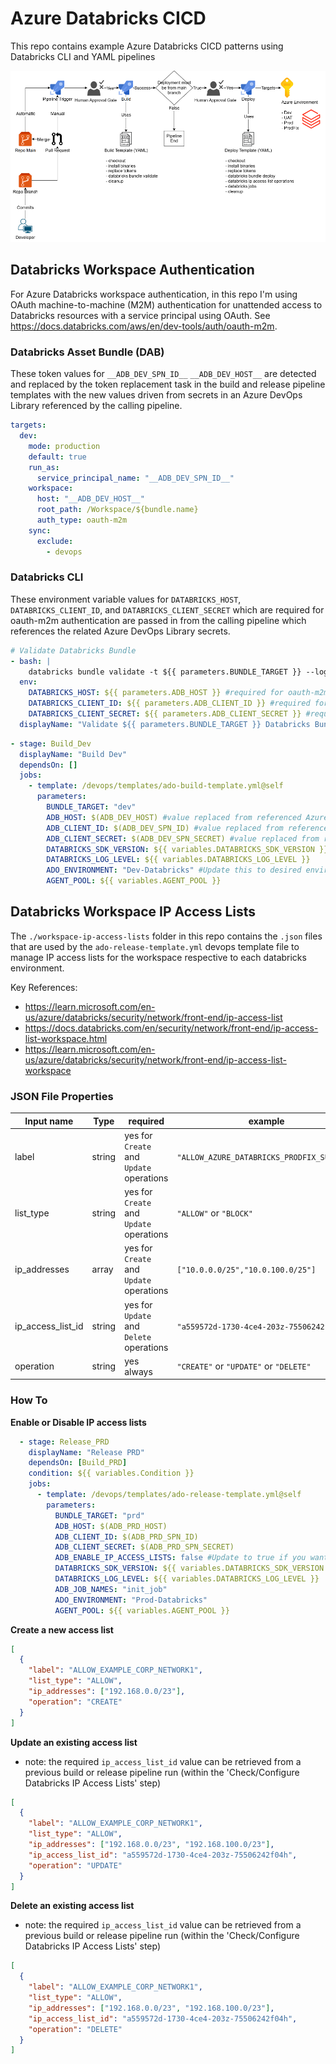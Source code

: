 # Azure Databricks CICD

This repo contains example Azure Databricks CICD patterns using Databricks CLI and YAML pipelines

![devopspipelinelifecycle](devops-pipeline-lifecycle-stages.png)


## Databricks Workspace Authentication

For Azure Databricks workspace authentication, in this repo I'm using OAuth machine-to-machine (M2M) authentication for unattended access to Databricks resources with a service principal using OAuth. See https://docs.databricks.com/aws/en/dev-tools/auth/oauth-m2m.

### Databricks Asset Bundle (DAB)

These token values for `__ADB_DEV_SPN_ID__` `__ADB_DEV_HOST__` are detected and replaced by the token replacement task in the build and release pipeline templates with the new values driven from secrets in an Azure DevOps Library referenced by the calling pipeline.

```yml
targets:
  dev:
    mode: production
    default: true
    run_as:
      service_principal_name: "__ADB_DEV_SPN_ID__"
    workspace:
      host: "__ADB_DEV_HOST__"
      root_path: /Workspace/${bundle.name}
      auth_type: oauth-m2m
    sync: 
      exclude:
        - devops
```

### Databricks CLI

These environment variable values for `DATABRICKS_HOST`, `DATABRICKS_CLIENT_ID`, and `DATABRICKS_CLIENT_SECRET` which are required for oauth-m2m authentication are passed in from the calling pipeline which references the related Azure DevOps Library secrets.

```yml
# Validate Databricks Bundle
- bash: |
    databricks bundle validate -t ${{ parameters.BUNDLE_TARGET }} --log-level ${{ parameters.DATABRICKS_LOG_LEVEL }}
  env:
    DATABRICKS_HOST: ${{ parameters.ADB_HOST }} #required for oauth-m2m authentication
    DATABRICKS_CLIENT_ID: ${{ parameters.ADB_CLIENT_ID }} #required for oauth-m2m authentication
    DATABRICKS_CLIENT_SECRET: ${{ parameters.ADB_CLIENT_SECRET }} #required for oauth-m2m authentication
  displayName: "Validate ${{ parameters.BUNDLE_TARGET }} Databricks Bundle"
```

```yml
- stage: Build_Dev
  displayName: "Build Dev"
  dependsOn: []
  jobs:
    - template: /devops/templates/ado-build-template.yml@self
      parameters:
        BUNDLE_TARGET: "dev"
        ADB_HOST: $(ADB_DEV_HOST) #value replaced from referenced Azure DevOps Library secret
        ADB_CLIENT_ID: $(ADB_DEV_SPN_ID) #value replaced from referenced Azure DevOps Library secret
        ADB_CLIENT_SECRET: $(ADB_DEV_SPN_SECRET) #value replaced from referenced Azure DevOps Library secret
        DATABRICKS_SDK_VERSION: ${{ variables.DATABRICKS_SDK_VERSION }}
        DATABRICKS_LOG_LEVEL: ${{ variables.DATABRICKS_LOG_LEVEL }}
        ADO_ENVIRONMENT: "Dev-Databricks" #Update this to desired environment name in Azure DevOps
        AGENT_POOL: ${{ variables.AGENT_POOL }}
```

## Databricks Workspace IP Access Lists

The `./workspace-ip-access-lists` folder in this repo contains the `.json` files that are used by the `ado-release-template.yml` devops template file to manage IP access lists for the workspace respective to each databricks environment.

Key References:
- https://learn.microsoft.com/en-us/azure/databricks/security/network/front-end/ip-access-list
- https://docs.databricks.com/en/security/network/front-end/ip-access-list-workspace.html
- https://learn.microsoft.com/en-us/azure/databricks/security/network/front-end/ip-access-list-workspace

### JSON File Properties

| Input name        | Type   | required                                 | example                                    |
| ----------------- | ------ | ---------------------------------------- | ------------------------------------------ |
| label             | string | yes for `Create` and `Update` operations | `"ALLOW_AZURE_DATABRICKS_PRODFIX_SUBNETS"` |
| list_type         | string | yes for `Create` and `Update` operations | `"ALLOW"` or `"BLOCK"`                     |
| ip_addresses      | array  | yes for `Create` and `Update` operations | `["10.0.0.0/25","10.0.100.0/25"]`          |
| ip_access_list_id | string | yes for `Update` and `Delete` operations | `"a559572d-1730-4ce4-203z-75506242f04h"`   |
| operation         | string | yes always                               | `"CREATE"` or `"UPDATE"` or `"DELETE"`     |

### How To


**Enable or Disable IP access lists**

```yml
  - stage: Release_PRD
    displayName: "Release PRD"
    dependsOn: [Build_PRD]
    condition: ${{ variables.Condition }}
    jobs:
      - template: /devops/templates/ado-release-template.yml@self
        parameters:
          BUNDLE_TARGET: "prd"
          ADB_HOST: $(ADB_PRD_HOST)
          ADB_CLIENT_ID: $(ADB_PRD_SPN_ID)
          ADB_CLIENT_SECRET: $(ADB_PRD_SPN_SECRET)
          ADB_ENABLE_IP_ACCESS_LISTS: false #Update to true if you want to enable IP access lists for the Databricks workspace
          DATABRICKS_SDK_VERSION: ${{ variables.DATABRICKS_SDK_VERSION }}
          DATABRICKS_LOG_LEVEL: ${{ variables.DATABRICKS_LOG_LEVEL }}
          ADB_JOB_NAMES: "init_job"
          ADO_ENVIRONMENT: "Prod-Databricks"
          AGENT_POOL: ${{ variables.AGENT_POOL }}
```


**Create a new access list**

```json
[
  {
    "label": "ALLOW_EXAMPLE_CORP_NETWORK1",
    "list_type": "ALLOW",
    "ip_addresses": ["192.168.0.0/23"],
    "operation": "CREATE"
  }
]
```

**Update an existing access list**

- note: the required `ip_access_list_id` value can be retrieved from a previous build or release pipeline run (within the 'Check/Configure Databricks IP Access Lists' step)

```json
[
  {
    "label": "ALLOW_EXAMPLE_CORP_NETWORK1",
    "list_type": "ALLOW",
    "ip_addresses": ["192.168.0.0/23", "192.168.100.0/23"],
    "ip_access_list_id": "a559572d-1730-4ce4-203z-75506242f04h",
    "operation": "UPDATE"
  }
]
```

**Delete an existing access list**

- note: the required `ip_access_list_id` value can be retrieved from a previous build or release pipeline run (within the 'Check/Configure Databricks IP Access Lists' step)

```json
[
  {
    "label": "ALLOW_EXAMPLE_CORP_NETWORK1",
    "list_type": "ALLOW",
    "ip_addresses": ["192.168.0.0/23", "192.168.100.0/23"],
    "ip_access_list_id": "a559572d-1730-4ce4-203z-75506242f04h",
    "operation": "DELETE"
  }
]
```
